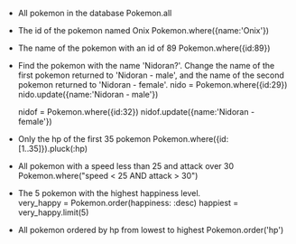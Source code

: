 - All pokemon in the database
  Pokemon.all

- The id of the pokemon named Onix
  Pokemon.where({name:'Onix'})

- The name of the pokemon with an id of 89
  Pokemon.where({id:89})

- Find the pokemon with the name 'Nidoran?'. Change the name of the first pokemon returned to 'Nidoran - male', and the name of the second pokemon returned to 'Nidoran - female'.
  nido = Pokemon.where({id:29})
  nido.update({name:'Nidoran - male'})

  nidof = Pokemon.where({id:32})
  nidof.update({name:'Nidoran - female'})


- Only the hp of the first 35 pokemon
  Pokemon.where({id:[1..35]}).pluck(:hp)


- All pokemon with a speed less than 25 and attack over 30
  Pokemon.where("speed < 25 AND attack > 30")

- The 5 pokemon with the highest happiness level.  
  very_happy = Pokemon.order(happiness: :desc)
  happiest = very_happy.limit(5)

- All pokemon ordered by hp from lowest to highest
  Pokemon.order('hp')
